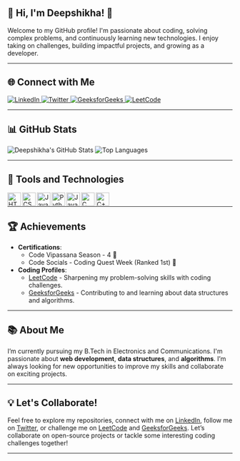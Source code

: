 ## 👋 Hi, I'm Deepshikha! 👋

Welcome to my GitHub profile! I'm passionate about coding, solving complex problems, and continuously learning new technologies. I enjoy taking on challenges, building impactful projects, and growing as a developer.

---

## 🌐 Connect with Me

<div>
  <a href="https://www.linkedin.com/in/deepshikha-dutta-98540b272/" target="_blank">
    <img src="https://img.shields.io/badge/LinkedIn-0077B5?style=for-the-badge&logo=linkedin&logoColor=white" alt="LinkedIn" />
  </a>
  <a href="https://x.com/08_dutta39113" target="_blank">
    <img src="https://img.shields.io/badge/Twitter-1DA1F2?style=for-the-badge&logo=twitter&logoColor=white" alt="Twitter" />
  </a>
  <a href="https://www.geeksforgeeks.org/user/deepshikhax5i5/" target="_blank">
    <img src="https://img.shields.io/badge/GeeksforGeeks-0F9D58?style=for-the-badge&logo=geeksforgeeks&logoColor=white" alt="GeeksforGeeks" />
  </a>
  <a href="https://leetcode.com/u/user0449fy/" target="_blank">
    <img src="https://img.shields.io/badge/LeetCode-FFA116?style=for-the-badge&logo=leetcode&logoColor=black" alt="LeetCode" />
  </a>
</div>

---

## 📊 GitHub Stats

<div>
  <img src="https://github-readme-stats.vercel.app/api?username=Deepshikha07004&show_icons=true&theme=vue&bg_color=0066FF&title_color=FFFFFF&text_color=FFFFFF&icon_color=FFD700" alt="Deepshikha's GitHub Stats" />
  <img src="https://github-readme-stats.vercel.app/api/top-langs/?username=Deepshikha07004&layout=compact&theme=vue&bg_color=0066FF&title_color=FFFFFF&text_color=FFFFFF&langs_count=100" alt="Top Languages" />
</div>

---

## 🔧 Tools and Technologies

  <img align="left" alt="HTML" width="30px" src="https://cdn.jsdelivr.net/gh/devicons/devicon/icons/html5/html5-original.svg" />
  <img align="left" alt="CSS" width="30px" src="https://cdn.jsdelivr.net/gh/devicons/devicon/icons/css3/css3-original.svg" />
  <img align="left" alt="JavaScript" width="30px" src="https://cdn.jsdelivr.net/gh/devicons/devicon/icons/javascript/javascript-original.svg" />
  <img align="left" alt="Python" width="30px" src="https://cdn.jsdelivr.net/gh/devicons/devicon/icons/python/python-original.svg" />
  <img align="left" alt="Java" width="30px" src="https://cdn.jsdelivr.net/gh/devicons/devicon/icons/java/java-original.svg" />
  <img align="left" alt="C" width="30px" src="https://cdn.jsdelivr.net/gh/devicons/devicon/icons/c/c-original.svg" />
  <img align="left" alt="C++" width="30px" src="https://cdn.jsdelivr.net/gh/devicons/devicon/icons/cplusplus/cplusplus-original.svg" />

<br />

---

## 🏆 Achievements
- **Certifications**:
  - Code Vipassana Season - 4 🏅
  - Code Socials - Coding Quest Week (Ranked 1st) 🏅
- **Coding Profiles**:
  - [LeetCode](https://leetcode.com/u/user0449fy/) - Sharpening my problem-solving skills with coding challenges.  
  - [GeeksforGeeks](https://www.geeksforgeeks.org/user/deepshikhax5i5/) - Contributing to and learning about data structures and algorithms.

---

## 📚 About Me
I’m currently pursuing my B.Tech in Electronics and Communications. I'm passionate about **web development**, **data structures**, and **algorithms**. I’m always looking for new opportunities to improve my skills and collaborate on exciting projects.

---

## 💡 Let's Collaborate!
Feel free to explore my repositories, connect with me on [LinkedIn](https://www.linkedin.com/in/deepshikha-dutta-98540b272/), follow me on [Twitter](https://x.com/08_dutta39113), or challenge me on [LeetCode](https://leetcode.com/u/user0449fy/) and [GeeksforGeeks](https://www.geeksforgeeks.org/user/deepshikhax5i5/). Let’s collaborate on open-source projects or tackle some interesting coding challenges together!

---
